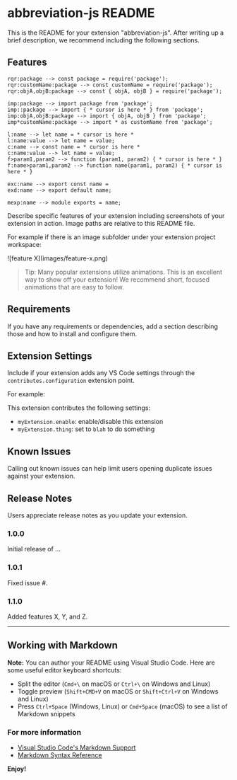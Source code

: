 # abbreviation-js README

This is the README for your extension "abbreviation-js". After writing up a brief description, we recommend including the following sections.

## Features

```
rqr:package --> const package = require('package');
rqr:customName:package --> const customName = require('package');
rqr:objA,objB:package --> const { objA, objB } = require('package');

imp:package --> import package from 'package';
imp::package --> import { * cursor is here * } from 'package';
imp:objA,objB:package --> import { objA, objB } from 'package';
imp*customName:package --> import * as customName from 'package';

l:name --> let name = * cursor is here *
l:name:value --> let name = value;
c:name --> const name = * cursor is here *
c:name:value --> let name = value;
f>param1,param2 --> function (param1, param2) { * cursor is here * }
f:name>param1,param2 --> function name(param1, param2) { * cursor is here * }

exc:name --> export const name =
exd:name --> export default name;

mexp:name --> module exports = name;
```

Describe specific features of your extension including screenshots of your extension in action. Image paths are relative to this README file.

For example if there is an image subfolder under your extension project workspace:

\!\[feature X\]\(images/feature-x.png\)

> Tip: Many popular extensions utilize animations. This is an excellent way to show off your extension! We recommend short, focused animations that are easy to follow.

## Requirements

If you have any requirements or dependencies, add a section describing those and how to install and configure them.

## Extension Settings

Include if your extension adds any VS Code settings through the `contributes.configuration` extension point.

For example:

This extension contributes the following settings:

* `myExtension.enable`: enable/disable this extension
* `myExtension.thing`: set to `blah` to do something

## Known Issues

Calling out known issues can help limit users opening duplicate issues against your extension.

## Release Notes

Users appreciate release notes as you update your extension.

### 1.0.0

Initial release of ...

### 1.0.1

Fixed issue #.

### 1.1.0

Added features X, Y, and Z.

-----------------------------------------------------------------------------------------------------------

## Working with Markdown

**Note:** You can author your README using Visual Studio Code.  Here are some useful editor keyboard shortcuts:

* Split the editor (`Cmd+\` on macOS or `Ctrl+\` on Windows and Linux)
* Toggle preview (`Shift+CMD+V` on macOS or `Shift+Ctrl+V` on Windows and Linux)
* Press `Ctrl+Space` (Windows, Linux) or `Cmd+Space` (macOS) to see a list of Markdown snippets

### For more information

* [Visual Studio Code's Markdown Support](http://code.visualstudio.com/docs/languages/markdown)
* [Markdown Syntax Reference](https://help.github.com/articles/markdown-basics/)

**Enjoy!**
